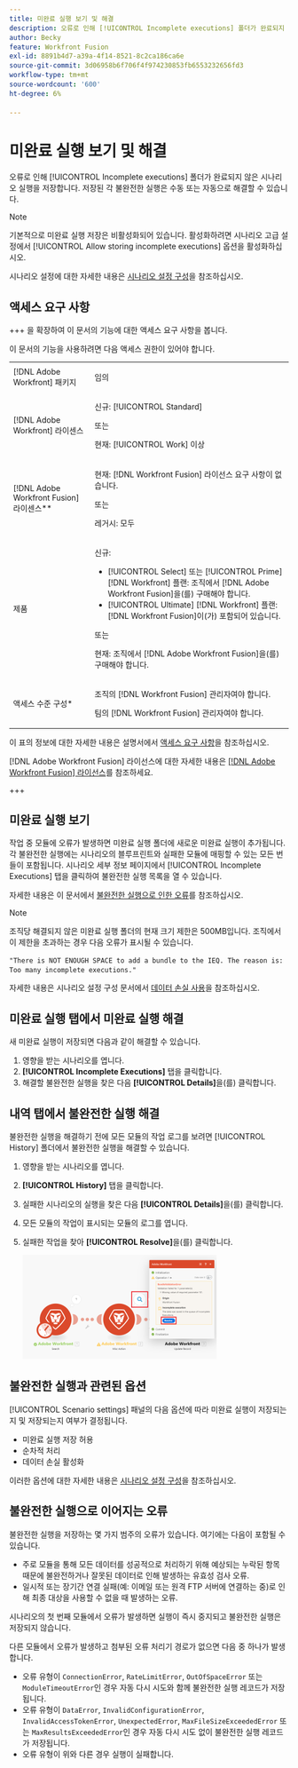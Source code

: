 ```yaml
---
title: 미완료 실행 보기 및 해결
description: 오류로 인해 [!UICONTROL Incomplete executions] 폴더가 완료되지 않은 시나리오 실행을 저장합니다. 저장된 각 불완전한 실행은 수동 또는 자동으로 해결할 수 있습니다.
author: Becky
feature: Workfront Fusion
exl-id: 8891b4d7-a39a-4f14-8521-8c2ca186ca6e
source-git-commit: 3d06958b6f706f4f974230853fb6553232656fd3
workflow-type: tm+mt
source-wordcount: '600'
ht-degree: 6%

---
```


# 미완료 실행 보기 및 해결

오류로 인해 [!UICONTROL Incomplete executions] 폴더가 완료되지 않은 시나리오 실행을 저장합니다. 저장된 각 불완전한 실행은 수동 또는 자동으로 해결할 수 있습니다.

>[!NOTE]
>
>기본적으로 미완료 실행 저장은 비활성화되어 있습니다. 활성화하려면 시나리오 고급 설정에서 [!UICONTROL Allow storing incomplete executions] 옵션을 활성화하십시오.
>
>시나리오 설정에 대한 자세한 내용은 [시나리오 설정 구성](/help/workfront-fusion/create-scenarios/config-scenarios-settings/configure-scenario-settings.md)을 참조하십시오.

## 액세스 요구 사항

+++ 을 확장하여 이 문서의 기능에 대한 액세스 요구 사항을 봅니다.

이 문서의 기능을 사용하려면 다음 액세스 권한이 있어야 합니다.

<table style="table-layout:auto">
 <col> 
 <col> 
 <tbody> 
  <tr> 
   <td role="rowheader">[!DNL Adobe Workfront] 패키지</td> 
   <td> <p>임의</p> </td> 
  </tr> 
  <tr data-mc-conditions=""> 
   <td role="rowheader">[!DNL Adobe Workfront] 라이센스</td> 
   <td> <p>신규: [!UICONTROL Standard]</p><p>또는</p><p>현재: [!UICONTROL Work] 이상</p> </td> 
  </tr> 
  <tr> 
   <td role="rowheader">[!DNL Adobe Workfront Fusion] 라이센스**</td> 
   <td>
   <p>현재: [!DNL Workfront Fusion] 라이선스 요구 사항이 없습니다.</p>
   <p>또는</p>
   <p>레거시: 모두 </p>
   </td> 
  </tr> 
  <tr> 
   <td role="rowheader">제품</td> 
   <td>
   <p>신규:</p> <ul><li>[!UICONTROL Select] 또는 [!UICONTROL Prime] [!DNL Workfront] 플랜: 조직에서 [!DNL Adobe Workfront Fusion]을(를) 구매해야 합니다.</li><li>[!UICONTROL Ultimate] [!DNL Workfront] 플랜: [!DNL Workfront Fusion]이(가) 포함되어 있습니다.</li></ul>
   <p>또는</p>
   <p>현재: 조직에서 [!DNL Adobe Workfront Fusion]을(를) 구매해야 합니다.</p>
   </td> 
  </tr>
  <tr data-mc-conditions=""> 
   <td role="rowheader">액세스 수준 구성*</td> 
   <td> 
     <p>조직의 [!DNL Workfront Fusion] 관리자여야 합니다.</p>
     <p>팀의 [!DNL Workfront Fusion] 관리자여야 합니다.</p>
   </td> 
  </tr> 
   </td> 
  </tr> 
 </tbody> 
</table>

이 표의 정보에 대한 자세한 내용은 설명서에서 [액세스 요구 사항](/help/workfront-fusion/references/licenses-and-roles/access-level-requirements-in-documentation.md)을 참조하십시오.

[!DNL Adobe Workfront Fusion] 라이선스에 대한 자세한 내용은 [[!DNL Adobe Workfront Fusion] 라이선스](/help/workfront-fusion/set-up-and-manage-workfront-fusion/licensing-operations-overview/license-automation-vs-integration.md)를 참조하세요.

+++

## 미완료 실행 보기

작업 중 모듈에 오류가 발생하면 미완료 실행 폴더에 새로운 미완료 실행이 추가됩니다. 각 불완전한 실행에는 시나리오의 블루프린트와 실패한 모듈에 매핑할 수 있는 모든 번들이 포함됩니다. 시나리오 세부 정보 페이지에서 [!UICONTROL Incomplete Executions] 탭을 클릭하여 불완전한 실행 목록을 열 수 있습니다.

<!--

![](assets/incomplete-executions-tab-350x102.png)

-->

자세한 내용은 이 문서에서 [불완전한 실행으로 인한 오류](#errors-resulting-into-incomplete-executions)를 참조하십시오.

>[!NOTE]
>
>조직당 해결되지 않은 미완료 실행 폴더의 현재 크기 제한은 500MB입니다. 조직에서 이 제한을 초과하는 경우 다음 오류가 표시될 수 있습니다.
>
>`"There is NOT ENOUGH SPACE to add a bundle to the IEQ. The reason is: Too many incomplete executions."`
>
>자세한 내용은 시나리오 설정 구성 문서에서 [데이터 손실 사용](/help/workfront-fusion/create-scenarios/config-scenarios-settings/configure-scenario-settings.md#enable-data-loss)을 참조하십시오.


## 미완료 실행 탭에서 미완료 실행 해결

새 미완료 실행이 저장되면 다음과 같이 해결할 수 있습니다.

1. 영향을 받는 시나리오를 엽니다.
1. **[!UICONTROL Incomplete Executions]** 탭을 클릭합니다.
1. 해결할 불완전한 실행을 찾은 다음 **[!UICONTROL Details]**&#x200B;을(를) 클릭합니다.


## 내역 탭에서 불완전한 실행 해결

불완전한 실행을 해결하기 전에 모든 모듈의 작업 로그를 보려면 [!UICONTROL History] 폴더에서 불완전한 실행을 해결할 수 있습니다.

1. 영향을 받는 시나리오를 엽니다.
1. **[!UICONTROL History]** 탭을 클릭합니다.
1. 실패한 시나리오의 실행을 찾은 다음 **[!UICONTROL Details]**&#x200B;을(를) 클릭합니다.
1. 모든 모듈의 작업이 표시되는 모듈의 로그를 엽니다.
1. 실패한 작업을 찾아 **[!UICONTROL Resolve]**&#x200B;을(를) 클릭합니다.

   ![](assets/resolve-btn-350x188.png)

## 불완전한 실행과 관련된 옵션

[!UICONTROL Scenario settings] 패널의 다음 옵션에 따라 미완료 실행이 저장되는지 및 저장되는지 여부가 결정됩니다.

* 미완료 실행 저장 허용
* 순차적 처리
* 데이터 손실 활성화

이러한 옵션에 대한 자세한 내용은 [시나리오 설정 구성](/help/workfront-fusion/create-scenarios/config-scenarios-settings/configure-scenario-settings.md)을 참조하십시오.

## 불완전한 실행으로 이어지는 오류

불완전한 실행을 저장하는 몇 가지 범주의 오류가 있습니다. 여기에는 다음이 포함될 수 있습니다.

* 주로 모듈을 통해 모든 데이터를 성공적으로 처리하기 위해 예상되는 누락된 항목 때문에 불완전하거나 잘못된 데이터로 인해 발생하는 유효성 검사 오류.
* 일시적 또는 장기간 연결 실패(예: 이메일 또는 원격 FTP 서버에 연결하는 중)로 인해 최종 대상을 사용할 수 없을 때 발생하는 오류.

시나리오의 첫 번째 모듈에서 오류가 발생하면 실행이 즉시 중지되고 불완전한 실행은 저장되지 않습니다.

다른 모듈에서 오류가 발생하고 첨부된 오류 처리기 경로가 없으면 다음 중 하나가 발생합니다.

* 오류 유형이 `ConnectionError`, `RateLimitError`, `OutOfSpaceError` 또는 `ModuleTimeoutError`인 경우 자동 다시 시도와 함께 불완전한 실행 레코드가 저장됩니다.
* 오류 유형이 `DataError`, `InvalidConfigurationError`, `InvalidAccessTokenError`, `UnexpectedError`, `MaxFileSizeExceededError` 또는 `MaxResultsExceededError`인 경우 자동 다시 시도 없이 불완전한 실행 레코드가 저장됩니다.
* 오류 유형이 위와 다른 경우 실행이 실패합니다.
